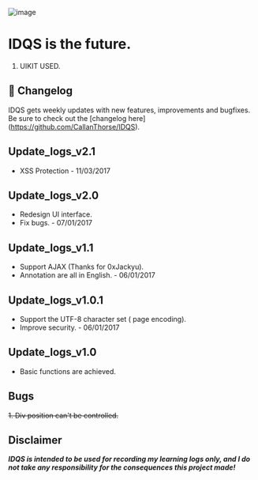 ![image](https://raw.githubusercontent.com/CallanThorse/IDQS/master/screenshot.png)

# IDQS is the future.
1. UIKIT USED.

## :scroll: Changelog
IDQS gets weekly updates with new features, improvements and bugfixes.
Be sure to check out the [changelog here] (https://github.com/CallanThorse/IDQS).

## Update\_logs\_v2.1
* XSS Protection - 11/03/2017

## Update\_logs\_v2.0
* Redesign UI interface.
* Fix bugs. - 07/01/2017

## Update\_logs\_v1.1
*  Support AJAX (Thanks for 0xJackyu).
* Annotation are all in English. - 06/01/2017

## Update\_logs\_v1.0.1
* Support the UTF-8 character set ( page encoding).
*  Improve security. - 06/01/2017

## Update\_logs\_v1.0
*  Basic functions are achieved.

## Bugs
~~1. Div position can't be controlled.~~

## Disclaimer
***IDQS is intended to be used for recording my learning logs only, and I do not take any responsibility for the consequences this project made!***

